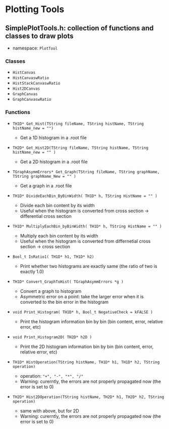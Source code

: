 # Plotting Tools

## SimplePlotTools.h: collection of functions and classes to draw plots
* namespace: `PlotTool`

### Classes
* `HistCanvas`
* `HistCanvaswRatio`
* `HistStackCanvaswRatio`
* `Hist2DCanvas`
* `GraphCanvas`
* `GraphCanvaswRatio`

### Functions
* `TH1D* Get_Hist(TString fileName, TString histName, TString histName_new = "")`
  * Get a 1D histogram in a .root file


* `TH2D* Get_Hist2D(TString fileName, TString histName, TString histName_new = "" )`
  * Get a 2D histogram in a .root file


* `TGraphAsymmErrors* Get_Graph(TString fileName, TString graphName, TString graphName_New = "" )`
  * Get a graph in a .root file


* `TH1D* DivideEachBin_ByBinWidth( TH1D* h, TString HistName = "" )`
  * Divide each bin content by its width
  * Useful when the histogram is converted from cross section -> differential cross section


* `TH1D* MultiplyEachBin_byBinWidth( TH1D* h, TString HistName = "" )`
  * Multiply each bin content by its width
  * Useful when the histogram is converted from differnetial cross section -> cross section


* `Bool_t IsRatio1( TH1D* h1, TH1D* h2)`
  * Print whether two histograms are exactly same (the ratio of two is exactly 1.0)


* `TH1D* Convert_GraphToHist( TGraphAsymmErrors *g )`
  * Convert a graph to histogram
  * Asymmetric error on a point: take the larger error when it is converted to the bin error in the histogram


* `void Print_Histogram( TH1D* h, Bool_t NegativeCheck = kFALSE )`
  * Print the histogram information bin by bin (bin content, error, relative error, etc)


* `void Print_Histogram2D( TH2D* h2D )`
  * Print the 2D histogram information bin by bin (bin content, error, relative error, etc)


* `TH1D* HistOperation(TString histName, TH1D* h1, TH1D* h2, TString operation)`
  * operation: `"+", "-", "*", "/"`
  * Warning: curerntly, the errors are not properly propagated now (the error is set to 0)


* `TH2D* Hist2DOperation(TString histName, TH2D* h1, TH2D* h2, TString operation)`
  * same with above, but for 2D
  * Warning: curerntly, the errors are not properly propagated now (the error is set to 0)
